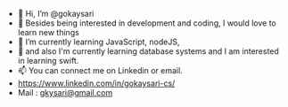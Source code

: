 - 👋 Hi, I’m @gokaysari
- 👀 Besides being interested in development and coding, I would love to learn new things
- 🌱 I’m currently learning JavaScript, nodeJS,
- 🐝 and also I'm currently learning database systems and I am interested in learning swift.
- 📫 You can connect me on Linkedin or email.
- https://www.linkedin.com/in/gokaysari-cs/
- Mail : gkysari@gmail.com


<!---
Hi, I am Gökay Sarı. I am a third year student in computer engineering at ITU.
--->
